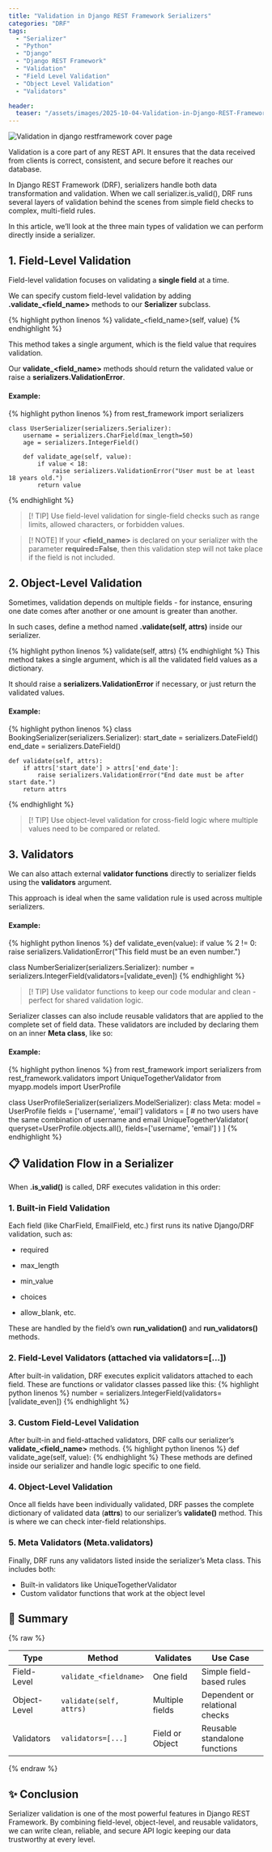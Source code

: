 ```yaml
---
title: "Validation in Django REST Framework Serializers"
categories: "DRF"
tags:
  - "Serializer"
  - "Python"
  - "Django"
  - "Django REST Framework"
  - "Validation"
  - "Field Level Validation"
  - "Object Level Validation"
  - "Validators"

header:
  teaser: "/assets/images/2025-10-04-Validation-in-Django-REST-Framework-Serializers/teaser.png"
---
```

![Validation in django restframework cover page](/assets/images/2025-10-04-Validation-in-Django-REST-Framework-Serializers/cover.png)

Validation is a core part of any REST API. It ensures that the data received from clients is correct, consistent, and secure before it reaches our database.

In Django REST Framework (DRF), serializers handle both data transformation and validation.
When we call serializer.is_valid(), DRF runs several layers of validation behind the scenes from simple field checks to complex, multi-field rules.

In this article, we’ll look at the three main types of validation we can perform directly inside a serializer.

## 1. Field-Level Validation
Field-level validation focuses on validating a **single field** at a time.
    
We can specify custom field-level validation by adding **.validate_<field_name\>** methods to our **Serializer** subclass.

{% highlight python linenos %}
    validate_<field_name>(self, value)
{% endhighlight %}
    
This method takes a single argument, which is the field value that requires validation.

Our **validate_<field_name\>** methods should return the validated value or raise a **serializers.ValidationError**.

#### Example:
{% highlight python linenos %}
    from rest_framework import serializers

    class UserSerializer(serializers.Serializer):
        username = serializers.CharField(max_length=50)
        age = serializers.IntegerField()

        def validate_age(self, value):
            if value < 18:
                raise serializers.ValidationError("User must be at least 18 years old.")
            return value 
{% endhighlight %}
> [! TIP]
> Use field-level validation for single-field checks such as range limits, allowed characters, or forbidden values.

> [! NOTE]
> If your **<field_name\>** is declared on your serializer with the parameter **required=False**, then this validation step will not take place if the field is not included.

## 2. Object-Level Validation
Sometimes, validation depends on multiple fields - for instance, ensuring one date comes after another or one amount is greater than another.

In such cases, define a method named **.validate(self, attrs)** inside our serializer.

{% highlight python linenos %}
validate(self, attrs)
{% endhighlight %}
This method takes a single argument, which is all the validated field values as a dictionary.

It should raise a **serializers.ValidationError** if necessary, or just return the validated values.

#### Example:
{% highlight python linenos %}
class BookingSerializer(serializers.Serializer):
    start_date = serializers.DateField()
    end_date = serializers.DateField()

    def validate(self, attrs):
        if attrs['start_date'] > attrs['end_date']:
            raise serializers.ValidationError("End date must be after start date.")
        return attrs
{% endhighlight %}
> [! TIP]
> Use object-level validation for cross-field logic where multiple values need to be compared or related.

## 3. Validators
We can also attach external **validator functions** directly to serializer fields using the **validators** argument.

This approach is ideal when the same validation rule is used across multiple serializers.

#### Example:
{% highlight python linenos %}
def validate_even(value):
    if value % 2 != 0:
        raise serializers.ValidationError("This field must be an even number.")

class NumberSerializer(serializers.Serializer):
    number = serializers.IntegerField(validators=[validate_even])
{% endhighlight %}
> [! TIP]
> Use validator functions to keep our code modular and clean - perfect for shared validation logic.

Serializer classes can also include reusable validators that are applied to the complete set of field data. These validators are included by declaring them on an inner **Meta class**, like so:

#### Example:
{% highlight python linenos %}
from rest_framework import serializers
from rest_framework.validators import UniqueTogetherValidator
from myapp.models import UserProfile

class UserProfileSerializer(serializers.ModelSerializer):
    class Meta:
        model = UserProfile
        fields = ['username', 'email']
        validators = [
            # no two users have the same combination of username and email
            UniqueTogetherValidator(
                queryset=UserProfile.objects.all(),
                fields=['username', 'email']
            )
        ]
{% endhighlight %}
## 📋 Validation Flow in a Serializer
When **.is_valid()** is called, DRF executes validation in this order:
### 1. Built-in Field Validation
Each field (like CharField, EmailField, etc.) first runs its native Django/DRF validation, such as:

- required

- max_length

- min_value

- choices

- allow_blank, etc.

These are handled by the field’s own **run_validation()** and **run_validators()** methods.

### 2. Field-Level Validators (attached via validators=[...])
After built-in validation, DRF executes explicit validators attached to each field.
These are functions or validator classes passed like this:
{% highlight python linenos %}
number = serializers.IntegerField(validators=[validate_even])
{% endhighlight %}
### 3. Custom Field-Level Validation
After built-in and field-attached validators, DRF calls our serializer’s **validate_<field_name\>** methods.
{% highlight python linenos %}
def validate_age(self, value):
{% endhighlight %}
These methods are defined inside our serializer and handle logic specific to one field.

### 4. Object-Level Validation
Once all fields have been individually validated, DRF passes the complete dictionary of validated data (**attrs**) to our serializer’s **validate()** method.
This is where we can check inter-field relationships.

### 5. Meta Validators (Meta.validators)
Finally, DRF runs any validators listed inside the serializer’s Meta class.
This includes both:
- Built-in validators like UniqueTogetherValidator
- Custom validator functions that work at the object level

## 🚀 Summary
{% raw %}
<table>
  <thead>
    <tr>
      <th scope="col">Type</th>
      <th scope="col">Method</th>
      <th scope="col">Validates</th>
      <th scope="col">Use Case</th>
    </tr>
  </thead>
  <tbody>
    <tr>
      <td>Field-Level</td>
      <td><code>validate_&lt;fieldname&gt;</code></td>
      <td>One field</td>
      <td>Simple field-based rules</td>
    </tr>
    <tr>
      <td>Object-Level</td>
      <td><code>validate(self, attrs)</code></td>
      <td>Multiple fields</td>
      <td>Dependent or relational checks</td>
    </tr>
    <tr>
      <td>Validators</td>
      <td><code>validators=[...]</code></td>
      <td>Field or Object</td>
      <td>Reusable standalone functions</td>
    </tr>
  </tbody>
</table>
{% endraw %}

## ✨ Conclusion

Serializer validation is one of the most powerful features in Django REST Framework. By combining field-level, object-level, and reusable validators, we can write clean, reliable, and secure API logic keeping our data trustworthy at every level.
